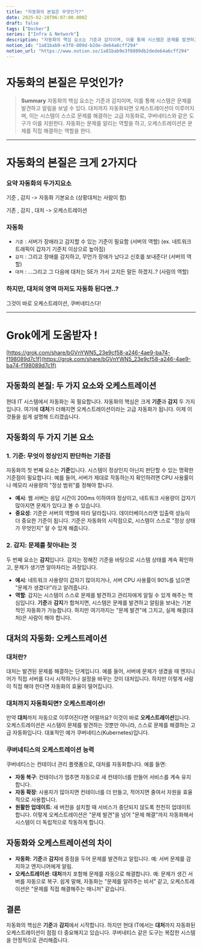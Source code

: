```yaml
---
title: "자동화의 본질은 무엇인가?"
date: 2025-02-28T06:07:00.000Z
draft: false
tags: ["Docker"]
series: ["Infra & Network"]
description: "자동화의 핵심 요소는 기준과 감지이며, 이를 통해 시스템은 문제를 발견하고 알림을 보낼 수 있다. 대처까지 자동화되면 오케스트레이션이 이루어지며, 이는 시스템이 스스로 문제를 해결하는 고급 자동화로, 쿠버네티스와 같은 도구가 이를 지원한다. 자동화는 문제를 알리는 역할을 하고, 오케스트레이션은 문제를 직접 해결하는 역할을 한다."
notion_id: "1a81bab9-e3f8-809d-b2de-de64a6cff294"
notion_url: "https://www.notion.so/1a81bab9e3f8809db2dede64a6cff294"
---
```


# 자동화의 본질은 무엇인가?

> **Summary**
> 자동화의 핵심 요소는 기준과 감지이며, 이를 통해 시스템은 문제를 발견하고 알림을 보낼 수 있다. 대처까지 자동화되면 오케스트레이션이 이루어지며, 이는 시스템이 스스로 문제를 해결하는 고급 자동화로, 쿠버네티스와 같은 도구가 이를 지원한다. 자동화는 문제를 알리는 역할을 하고, 오케스트레이션은 문제를 직접 해결하는 역할을 한다.

---

# 자동화의 본질은 크게 2가지다

### 요약 자동화의 두가지요소

기준 , 감지 -> 자동화 기본요소 (상황대처는 사람이 함)

기존 , 감지 , 대처 -> 오케스트레이션

### 자동화 

- `기준` : 서버가 장애라고 감지할 수 있는 기준이 필요함 (서버의 역할)
(ex. 네트워크 트래픽이 갑자기 기준치 이상으로 높아짐)
- `감지` : 그리고 장애를 감지하고, 무언가 장애가 났다고 신호를 보내준다! (서버의 역할)
- `대처` : …그리고 그 다음에 대처는 SE가 가서 고치든 말든 하겠지..? (사람의 역할)

### 하지만, 대처의 영역 마저도 자동화 된다면..? 

그것이 바로 오케스트레이션, 쿠버네티스다!

---

# Grok에게 도움받자 !

[https://grok.com/share/bGVnYWN5_23e9cf58-a246-4ae9-ba74-f198089d7c1f](https://grok.com/share/bGVnYWN5_23e9cf58-a246-4ae9-ba74-f198089d7c1f)

## 자동화의 본질: 두 가지 요소와 오케스트레이션

현대 IT 시스템에서 자동화는 꼭 필요합니다. 자동화의 핵심은 크게 **기준**과 **감지** 두 가지입니다. 여기에 **대처**가 더해지면 오케스트레이션이라는 고급 자동화가 됩니다. 이제 이것들을 쉽게 설명해 드리겠습니다.

## 자동화의 두 가지 기본 요소

### 1. 기준: 무엇이 정상인지 판단하는 기준점

자동화의 첫 번째 요소는 **기준**입니다. 시스템이 정상인지 아닌지 판단할 수 있는 명확한 기준점이 필요합니다. 예를 들어, 서버가 제대로 작동하는지 확인하려면 CPU 사용률이나 메모리 사용량의 "정상 범위"를 정해야 합니다.

- **예시**: 웹 서버는 응답 시간이 200ms 이하여야 정상이고, 네트워크 사용량이 갑자기 많아지면 문제가 있다고 볼 수 있습니다.
- **중요성**: 기준은 서버의 역할에 따라 달라집니다. 데이터베이스라면 입출력 성능이 더 중요한 기준이 됩니다.
기준은 자동화의 시작점으로, 시스템이 스스로 "정상 상태가 무엇인지" 알 수 있게 해줍니다.

### 2. 감지: 문제를 찾아내는 것

두 번째 요소는 **감지**입니다. 감지는 정해진 기준을 바탕으로 시스템 상태를 계속 확인하고, 문제가 생기면 알아차리는 과정입니다.

- **예시**: 네트워크 사용량이 갑자기 많아지거나, 서버 CPU 사용률이 90%를 넘으면 "문제가 생겼다!"라고 알려줍니다.
- **역할**: 감지는 시스템이 스스로 문제를 발견하고 관리자에게 알릴 수 있게 해주는 핵심입니다.
**기준**과 **감지**가 합쳐지면, 시스템은 문제를 발견하고 알림을 보내는 기본적인 자동화가 가능합니다. 하지만 여기까지는 "문제 발견"에 그치고, 실제 해결(대처)은 사람이 해야 합니다.

## 대처의 자동화: 오케스트레이션

### 대처란?

대처는 발견된 문제를 해결하는 단계입니다. 예를 들어, 서버에 문제가 생겼을 때 엔지니어가 직접 서버를 다시 시작하거나 설정을 바꾸는 것이 대처입니다. 하지만 이렇게 사람이 직접 해야 한다면 자동화의 효율이 떨어집니다.

### 대처까지 자동화되면? 오케스트레이션!

만약 **대처**까지 자동으로 이루어진다면 어떨까요? 이것이 바로 **오케스트레이션**입니다. 오케스트레이션은 시스템이 문제를 발견하는 것뿐만 아니라, 스스로 문제를 해결하는 고급 자동화입니다. 대표적인 예가 쿠버네티스(Kubernetes)입니다.

### 쿠버네티스의 오케스트레이션 능력

쿠버네티스는 컨테이너 관리 플랫폼으로, 대처를 자동화합니다. 예를 들면:

- **자동 복구**: 컨테이너가 멈추면 자동으로 새 컨테이너를 만들어 서비스를 계속 유지합니다.
- **자동 확장**: 사용자가 많아지면 컨테이너를 더 만들고, 적어지면 줄여서 자원을 효율적으로 사용합니다.
- **원활한 업데이트**: 새 버전을 설치할 때 서비스가 중단되지 않도록 천천히 업데이트합니다.
이렇게 오케스트레이션은 "문제 발견"을 넘어 "문제 해결"까지 자동화해서 시스템이 더 독립적으로 작동하게 합니다.

## 자동화와 오케스트레이션의 차이

- **자동화**: **기준**과 **감지**에 중점을 두어 문제를 발견하고 알립니다. 예: 서버 문제를 감지하고 엔지니어에게 알림.
- **오케스트레이션**: **대처**까지 포함해 문제를 자동으로 해결합니다. 예: 문제가 생긴 서버를 자동으로 복구.
쉽게 말해, 자동화는 "문제를 알려주는 비서" 같고, 오케스트레이션은 "문제를 직접 해결해주는 매니저" 같습니다.

## 결론

자동화의 핵심은 **기준**과 **감지**에서 시작합니다. 하지만 현대 IT에서는 **대처**까지 자동화된 오케스트레이션이 점점 더 중요해지고 있습니다. 쿠버네티스 같은 도구는 복잡한 시스템을 안정적으로 관리해줍니다.

